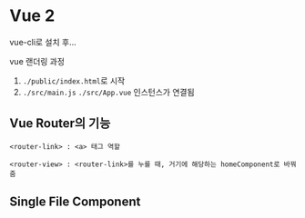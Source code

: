 # Vue 2

vue-cli로 설치 후...

vue 랜더링 과정
1. `./public/index.html`로 시작 
2. `./src/main.js` `./src/App.vue`  인스턴스가 연결됨

## Vue Router의 기능
```
<router-link> : <a> 태그 역할

<router-view> : <router-link>를 누를 때, 거기에 해당하는 homeComponent로 바꿔줌
```
## Single File Component

